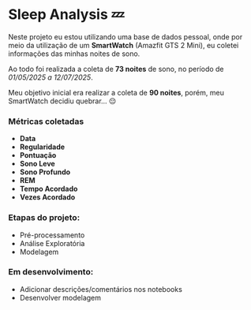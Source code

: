# Sleep Analysis 💤

Neste projeto eu estou utilizando uma base de dados pessoal, onde por meio da utilização de um **SmartWatch** (Amazfit GTS 2 Mini), eu coletei informações das minhas noites de sono. 

Ao todo foi realizada a coleta de **73 noites** de sono, no período de *01/05/2025 a 12/07/2025*.

Meu objetivo inicial era realizar a coleta de **90 noites**, porém, meu SmartWatch decidiu quebrar... 😔

### Métricas coletadas
- **Data**
- **Regularidade**
- **Pontuação**
- **Sono Leve**
- **Sono Profundo**
- **REM**
- **Tempo Acordado**
- **Vezes Acordado**


### Etapas do projeto:
- Pré-processamento
- Análise Exploratória 
- Modelagem


### Em desenvolvimento:

- Adicionar descrições/comentários nos notebooks
- Desenvolver modelagem
